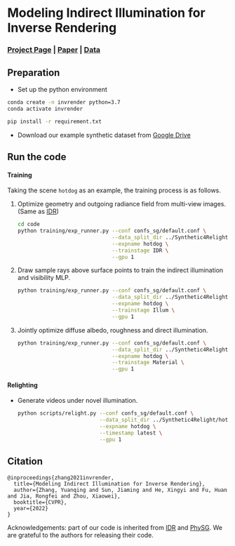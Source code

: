 # Modeling Indirect Illumination for Inverse Rendering

### [Project Page](https://zju3dv.github.io/invrender) | [Paper]() | [Data](https://drive.google.com/file/d/1wWWu7EaOxtVq8QNalgs6kDqsiAm7xsRh/view?usp=sharing)



## Preparation
- Set up the python environment

```sh
conda create -n invrender python=3.7
conda activate invrender

pip install -r requirement.txt
```

- Download our example synthetic dataset from [Google Drive](https://drive.google.com/file/d/1wWWu7EaOxtVq8QNalgs6kDqsiAm7xsRh/view?usp=sharing)


## Run the code

#### Training

Taking the scene `hotdog` as an example, the training process is as follows.

1. Optimize geometry and outgoing radiance field from multi-view images. (Same as [IDR](https://github.com/lioryariv/idr))

   ```sh
   cd code
   python training/exp_runner.py --conf confs_sg/default.conf \
                                 --data_split_dir ../Synthetic4Relight/hotdog \
                                 --expname hotdog \
                                 --trainstage IDR \
                                 --gpu 1
   ```

2. Draw sample rays above surface points to train the indirect illumination and visibility MLP.

   ```sh
   python training/exp_runner.py --conf confs_sg/default.conf \
                                 --data_split_dir ../Synthetic4Relight/hotdog \
                                 --expname hotdog \
                                 --trainstage Illum \
                                 --gpu 1
   ```
   
3. Jointly optimize diffuse albedo, roughness and direct illumination.

   ```sh
   python training/exp_runner.py --conf confs_sg/default.conf \
                                 --data_split_dir ../Synthetic4Relight/hotdog \
                                 --expname hotdog \
                                 --trainstage Material \
                                 --gpu 1
   ```

#### Relighting

- Generate videos under novel illumination.

  ```sh
  python scripts/relight.py --conf confs_sg/default.conf \
                            --data_split_dir ../Synthetic4Relight/hotdog \
                            --expname hotdog \
                            --timestamp latest \
                            --gpu 1
  ```

## Citation

```
@inproceedings{zhang2021invrender,
  title={Modeling Indirect Illumination for Inverse Rendering},
  author={Zhang, Yuanqing and Sun, Jiaming and He, Xingyi and Fu, Huan and Jia, Rongfei and Zhou, Xiaowei},
  booktitle={CVPR},
  year={2022}
}
```

Acknowledgements: part of our code is inherited from  [IDR](https://github.com/lioryariv/idr) and [PhySG](https://github.com/Kai-46/PhySG). We are grateful to the authors for releasing their code.

